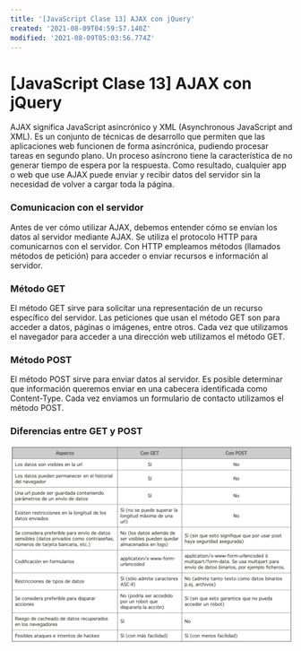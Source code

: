 ```yaml
---
title: '[JavaScript Clase 13] AJAX con jQuery'
created: '2021-08-09T04:59:57.140Z'
modified: '2021-08-09T05:03:56.774Z'
---
```


# [JavaScript Clase 13] AJAX con jQuery

AJAX significa JavaScript asincrónico y XML (Asynchronous JavaScript and XML). Es un conjunto de técnicas de desarrollo que permiten que las aplicaciones web funcionen de forma asincrónica, pudiendo procesar tareas en segundo plano. 
Un proceso asíncrono tiene la característica de no generar tiempo de espera por la respuesta. Como resultado, cualquier app o web que use AJAX puede enviar y recibir datos del servidor sin la necesidad de volver a cargar toda la página.

### Comunicacion con el servidor

Antes de ver cómo utilizar AJAX, debemos entender cómo se envían los datos al servidor mediante AJAX. Se utiliza el protocolo HTTP para comunicarnos con el servidor. Con HTTP empleamos métodos (llamados métodos de petición) para acceder o enviar recursos e información al servidor.

### Método GET

El método GET sirve para solicitar una representación de un recurso específico del servidor. Las peticiones que usan el método GET son para acceder a datos, páginas o imágenes, entre otros. Cada vez que utilizamos el navegador para acceder a una dirección web utilizamos el método GET.

### Método POST

El método POST sirve para enviar datos al servidor. Es posible determinar que información queremos enviar en una cabecera identificada como Content-Type. Cada vez enviamos un formulario de contacto utilizamos el método POST.

### Diferencias entre GET y POST

![get y post](../attachments/get-post.png)


